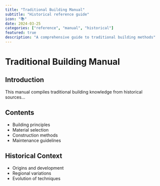 ```yaml
---
title: "Traditional Building Manual"
subtitle: "Historical reference guide"
icon: "📚"
date: 2024-03-25
categories: ["reference", "manual", "historical"]
featured: true
description: "A comprehensive guide to traditional building methods"
---
```


# Traditional Building Manual

## Introduction

This manual compiles traditional building knowledge from historical sources...

## Contents
- Building principles
- Material selection
- Construction methods
- Maintenance guidelines

## Historical Context
- Origins and development
- Regional variations
- Evolution of techniques 